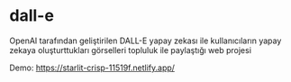 # dall-e
OpenAI tarafından geliştirilen DALL-E yapay zekası ile kullanıcıların yapay zekaya oluşturttukları görselleri topluluk ile paylaştığı web projesi

Demo: https://starlit-crisp-11519f.netlify.app/
